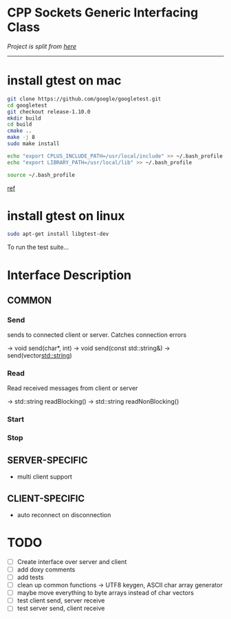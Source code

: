 # CPP Sockets Generic Interfacing Class

*Project is split from [here](https://github.com/evgenyslab/Sockets/tree/v0.0.0)*

-------

# install gtest on mac

```bash
git clone https://github.com/google/googletest.git
cd googletest
git checkout release-1.10.0
mkdir build
cd build
cmake ..
make -j 8
sudo make install

echo "export CPLUS_INCLUDE_PATH=/usr/local/include" >> ~/.bash_profile
echo "export LIBRARY_PATH=/usr/local/lib" >> ~/.bash_profile

source ~/.bash_profile

```

[ref](https://medium.com/@alexanderbussan/getting-started-with-google-test-on-os-x-a07eee7ae6dc)

# install gtest on linux

```bash
sudo apt-get install libgtest-dev
```


To run the test suite...

# Interface Description

## COMMON

### Send

sends to connected client or server. Catches connection errors

-> void send(char*, int)
-> void send(const std::string&)
-> send(vector<std::string>)


### Read

Read received messages from client or server

-> std::string readBlocking()
-> std::string readNonBlocking()

### Start

### Stop

## SERVER-SPECIFIC

- multi client support

## CLIENT-SPECIFIC

- auto reconnect on disconnection

# TODO

- [ ] Create interface over server and client
- [ ] add doxy comments
- [ ] add tests
- [ ] clean up common functions -> UTF8 keygen, ASCII char array generator
- [ ] maybe move everything to byte arrays instead of char vectors
- [ ] test client send, server receive
- [ ] test server send, client receive
